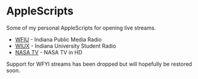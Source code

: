AppleScripts
============

Some of my personal AppleScripts for opening live streams.

* [WFIU][wfiu] - Indiana Public Media Radio
* [WIUX][wiux] - Indiana University Student Radio
* [NASA TV][nasa] - NASA TV in HD

Support for WFYI streams has been dropped but will hopefully be restored soon.

[wfyi]: http://www.wfyi.org/ "Indianapolis' Public Radio and Television Station"
[wfiu]: http://indianapublicmedia.org/radio/ "Public Radio from Indiana University"
[wiux]: http://wiux.org/ "Pure Student Radio (Indiana University)"
[nasa]: https://www.nasa.gov/multimedia/nasatv/index.html "NASA TV"
